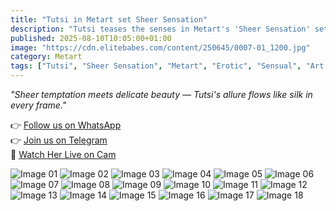 ```yaml
---
title: "Tutsi in Metart set Sheer Sensation"
description: "Tutsi teases the senses in Metart's 'Sheer Sensation' set — a delicate play of light, fabric, and desire."
published: 2025-08-10T10:05:00+01:00
image: "https://cdn.elitebabes.com/content/250645/0007-01_1200.jpg"
category: Metart
tags: ["Tutsi", "Sheer Sensation", "Metart", "Erotic", "Sensual", "Art Nude"]
---
```


*"Sheer temptation meets delicate beauty — Tutsi's allure flows like silk in every frame."*

👉 [Follow us on WhatsApp](https://whatsapp.com/channel/0029VaMsUAp7tkjI8KcaRn10)  
👉 [Join us on Telegram](https://t.me/Xibabes)  
🔞 [Watch Her Live on Cam](https://redirecting-kappa.vercel.app/)  

![Image 01](https://cdn.elitebabes.com/content/250645/0007-01_1200.jpg)
![Image 02](https://cdn.elitebabes.com/content/250645/0007-02_1200.jpg)
![Image 03](https://cdn.elitebabes.com/content/250645/0007-03_1200.jpg)
![Image 04](https://cdn.elitebabes.com/content/250645/0007-04_1200.jpg)
![Image 05](https://cdn.elitebabes.com/content/250645/0007-05_1200.jpg)
![Image 06](https://cdn.elitebabes.com/content/250645/0007-06_1200.jpg)
![Image 07](https://cdn.elitebabes.com/content/250645/0007-07_1200.jpg)
![Image 08](https://cdn.elitebabes.com/content/250645/0007-08_1200.jpg)
![Image 09](https://cdn.elitebabes.com/content/250645/0007-09_1200.jpg)
![Image 10](https://cdn.elitebabes.com/content/250645/0007-10_1200.jpg)
![Image 11](https://cdn.elitebabes.com/content/250645/0007-11_1200.jpg)
![Image 12](https://cdn.elitebabes.com/content/250645/0007-12_1200.jpg)
![Image 13](https://cdn.elitebabes.com/content/250645/0007-13_1200.jpg)
![Image 14](https://cdn.elitebabes.com/content/250645/0007-14_1200.jpg)
![Image 15](https://cdn.elitebabes.com/content/250645/0007-15_1200.jpg)
![Image 16](https://cdn.elitebabes.com/content/250645/0007-16_1200.jpg)
![Image 17](https://cdn.elitebabes.com/content/250645/0007-17_1200.jpg)
![Image 18](https://cdn.elitebabes.com/content/250645/0007-18_1800.jpg)